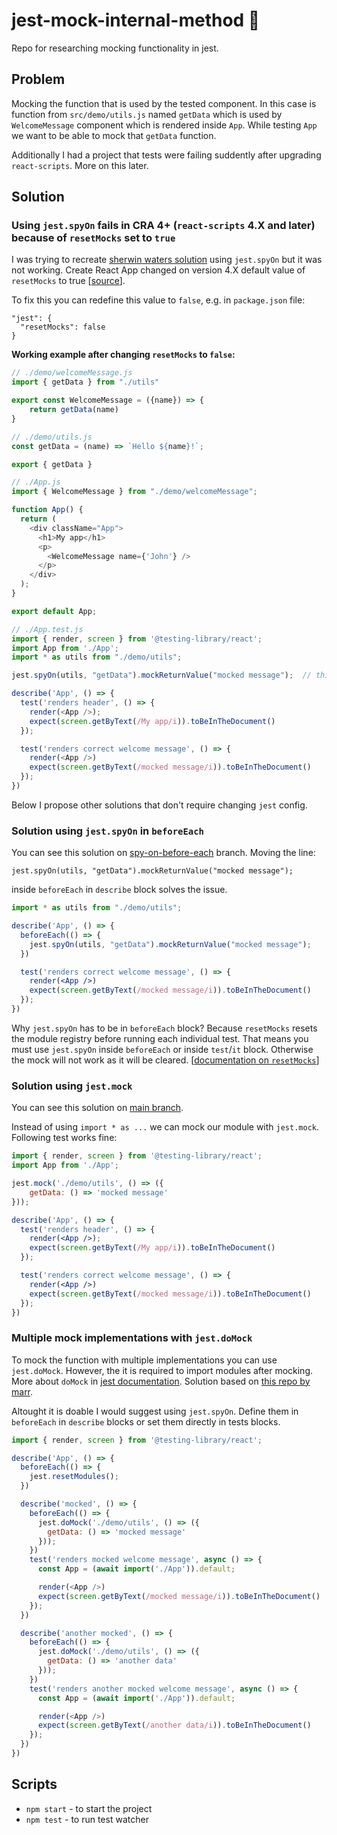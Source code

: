 # jest-mock-internal-method 🐐

Repo for researching mocking functionality in jest.

## Problem

Mocking the function that is used by the tested component. In this case is function from `src/demo/utils.js` named `getData` which is used by `WelcomeMessage` component which is rendered inside `App`. While testing `App` we want to be able to mock that `getData` function.

Additionally I had a project that tests were failing suddently after upgrading `react-scripts`. More on this later.

## Solution

### Using `jest.spyOn` fails in CRA 4+ (`react-scripts` 4.X and later) because of `resetMocks` set to `true`

I was trying to recreate [sherwin waters solution](https://stackoverflow.com/a/66669162/3978701) using `jest.spyOn` but it was not working. Create React App changed on version 4.X default value of `resetMocks` to true [[source](https://github.com/facebook/create-react-app/blob/main/CHANGELOG-4.x.md#jest)]. 

To fix this you can redefine this value to `false`, e.g. in `package.json` file:

```
"jest": {
  "resetMocks": false
}
```

**Working example after changing `resetMocks` to `false`:**

```js
// ./demo/welcomeMessage.js
import { getData } from "./utils"

export const WelcomeMessage = ({name}) => {
    return getData(name)
}

// ./demo/utils.js
const getData = (name) => `Hello ${name}!`;

export { getData }

// ./App.js
import { WelcomeMessage } from "./demo/welcomeMessage";

function App() {
  return (
    <div className="App">
      <h1>My app</h1>
      <p>
        <WelcomeMessage name={'John'} />
      </p>
    </div>
  );
}

export default App;

// ./App.test.js
import { render, screen } from '@testing-library/react';
import App from './App';
import * as utils from "./demo/utils";

jest.spyOn(utils, "getData").mockReturnValue("mocked message");  // this doesn't work as intended

describe('App', () => {
  test('renders header', () => {
    render(<App />);
    expect(screen.getByText(/My app/i)).toBeInTheDocument()
  });

  test('renders correct welcome message', () => {
    render(<App />)
    expect(screen.getByText(/mocked message/i)).toBeInTheDocument()
  });
})
```

Below I propose other solutions that don't require changing `jest` config.

### Solution using `jest.spyOn` in `beforeEach`

You can see this solution on [spy-on-before-each](https://github.com/karlosos/jest-mock-internal-function/blob/spy-on-before-each/src/App.test.js) branch. Moving the line:

```
jest.spyOn(utils, "getData").mockReturnValue("mocked message");
```

inside `beforeEach` in `describe` block solves the issue.

```jsx
import * as utils from "./demo/utils";

describe('App', () => {
  beforeEach(() => {
    jest.spyOn(utils, "getData").mockReturnValue("mocked message");
  })

  test('renders correct welcome message', () => {
    render(<App />)
    expect(screen.getByText(/mocked message/i)).toBeInTheDocument()
  });
})
```

Why `jest.spyOn` has to be in `beforeEach` block? Because `resetMocks` resets the module registry before running each individual test. That means you must use `jest.spyOn` inside `beforeEach` or inside `test`/`it` block. Otherwise the mock will not work as it will be cleared. [[documentation on `resetMocks`](https://jestjs.io/docs/configuration#resetmocks-boolean)]

### Solution using `jest.mock`

You can see this solution on [main branch](https://github.com/karlosos/jest-mock-internal-function/blob/main/src/App.test.js).

Instead of using `import * as ...` we can mock our module with `jest.mock`. Following test works fine:

```jsx
import { render, screen } from '@testing-library/react';
import App from './App';

jest.mock('./demo/utils', () => ({
    getData: () => 'mocked message'
}));

describe('App', () => {
  test('renders header', () => {
    render(<App />);
    expect(screen.getByText(/My app/i)).toBeInTheDocument()
  });

  test('renders correct welcome message', () => {
    render(<App />)
    expect(screen.getByText(/mocked message/i)).toBeInTheDocument()
  });
})
```

### Multiple mock implementations with `jest.doMock`

To mock the function with multiple implementations you can use `jest.doMock`. However, the it is required to import modules after mocking. More about `doMock` in [jest documentation](https://jestjs.io/docs/jest-object#jestdomockmodulename-factory-options). Solution based on [this repo by marr](https://github.com/marr/react-test-mock).

Altought it is doable I would suggest using `jest.spyOn`. Define them in `beforeEach` in `describe` blocks or set them directly in tests blocks.

```js
import { render, screen } from '@testing-library/react';

describe('App', () => {
  beforeEach(() => {
    jest.resetModules();
  })

  describe('mocked', () => {
    beforeEach(() => {
      jest.doMock('./demo/utils', () => ({
        getData: () => 'mocked message'
      }));
    })
    test('renders mocked welcome message', async () => {
      const App = (await import('./App')).default;

      render(<App />)
      expect(screen.getByText(/mocked message/i)).toBeInTheDocument()
    });
  })

  describe('another mocked', () => {
    beforeEach(() => {
      jest.doMock('./demo/utils', () => ({
        getData: () => 'another data'
      }));
    })
    test('renders another mocked welcome message', async () => {
      const App = (await import('./App')).default;

      render(<App />)
      expect(screen.getByText(/another data/i)).toBeInTheDocument()
    });
  })
})
```

## Scripts

- `npm start` - to start the project
- `npm test` - to run test watcher
